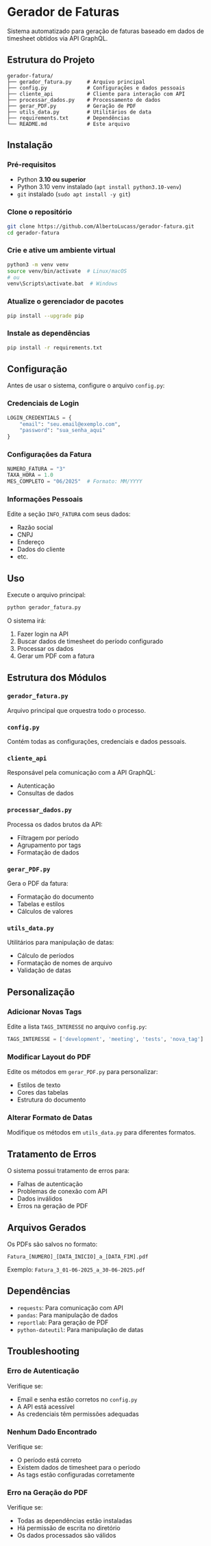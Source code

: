 # Gerador de Faturas

Sistema automatizado para geração de faturas baseado em dados de timesheet obtidos via API GraphQL.

## Estrutura do Projeto

```
gerador-fatura/
├── gerador_fatura.py     # Arquivo principal
├── config.py             # Configurações e dados pessoais
├── cliente_api           # Cliente para interação com API
├── processar_dados.py    # Processamento de dados
├── gerar_PDF.py          # Geração de PDF
├── utils_data.py         # Utilitários de data
├── requirements.txt      # Dependências
└── README.md             # Este arquivo
```

## Instalação

### Pré-requisitos
- Python **3.10 ou superior**
- Python 3.10 venv instalado (`apt install python3.10-venv`)
- `git` instalado (`sudo apt install -y git`)

### Clone o repositório

```bash
git clone https://github.com/AlbertoLucass/gerador-fatura.git
cd gerador-fatura
```

### Crie e ative um ambiente virtual

```bash
python3 -m venv venv
source venv/bin/activate  # Linux/macOS
# ou
venv\Scripts\activate.bat  # Windows
```

### Atualize o gerenciador de pacotes

```bash
pip install --upgrade pip
```

### Instale as dependências

```bash
pip install -r requirements.txt
```

## Configuração

Antes de usar o sistema, configure o arquivo `config.py`:

### Credenciais de Login

```python
LOGIN_CREDENTIALS = {
    "email": "seu.email@exemplo.com",
    "password": "sua_senha_aqui"
}
```

### Configurações da Fatura

```python
NUMERO_FATURA = "3"
TAXA_HORA = 1.0
MES_COMPLETO = "06/2025"  # Formato: MM/YYYY
```

### Informações Pessoais

Edite a seção `INFO_FATURA` com seus dados:
- Razão social
- CNPJ
- Endereço
- Dados do cliente
- etc.

## Uso

Execute o arquivo principal:

```bash
python gerador_fatura.py
```

O sistema irá:
1. Fazer login na API
2. Buscar dados de timesheet do período configurado
3. Processar os dados
4. Gerar um PDF com a fatura

## Estrutura dos Módulos

### `gerador_fatura.py`
Arquivo principal que orquestra todo o processo.

### `config.py`
Contém todas as configurações, credenciais e dados pessoais.

### `cliente_api`
Responsável pela comunicação com a API GraphQL:
- Autenticação
- Consultas de dados

### `processar_dados.py`
Processa os dados brutos da API:
- Filtragem por período
- Agrupamento por tags
- Formatação de dados

### `gerar_PDF.py`
Gera o PDF da fatura:
- Formatação do documento
- Tabelas e estilos
- Cálculos de valores

### `utils_data.py`
Utilitários para manipulação de datas:
- Cálculo de períodos
- Formatação de nomes de arquivo
- Validação de datas

## Personalização

### Adicionar Novas Tags

Edite a lista `TAGS_INTERESSE` no arquivo `config.py`:

```python
TAGS_INTERESSE = ['development', 'meeting', 'tests', 'nova_tag']
```

### Modificar Layout do PDF

Edite os métodos em `gerar_PDF.py` para personalizar:
- Estilos de texto
- Cores das tabelas
- Estrutura do documento

### Alterar Formato de Datas

Modifique os métodos em `utils_data.py` para diferentes formatos.

## Tratamento de Erros

O sistema possui tratamento de erros para:
- Falhas de autenticação
- Problemas de conexão com API
- Dados inválidos
- Erros na geração de PDF

## Arquivos Gerados

Os PDFs são salvos no formato:

```
Fatura_[NUMERO]_[DATA_INICIO]_a_[DATA_FIM].pdf
```

Exemplo: `Fatura_3_01-06-2025_a_30-06-2025.pdf`

## Dependências

- `requests`: Para comunicação com API
- `pandas`: Para manipulação de dados
- `reportlab`: Para geração de PDF
- `python-dateutil`: Para manipulação de datas

## Troubleshooting

### Erro de Autenticação

Verifique se:
- Email e senha estão corretos no `config.py`
- A API está acessível
- As credenciais têm permissões adequadas

### Nenhum Dado Encontrado

Verifique se:
- O período está correto
- Existem dados de timesheet para o período
- As tags estão configuradas corretamente

### Erro na Geração do PDF

Verifique se:
- Todas as dependências estão instaladas
- Há permissão de escrita no diretório
- Os dados processados são válidos

